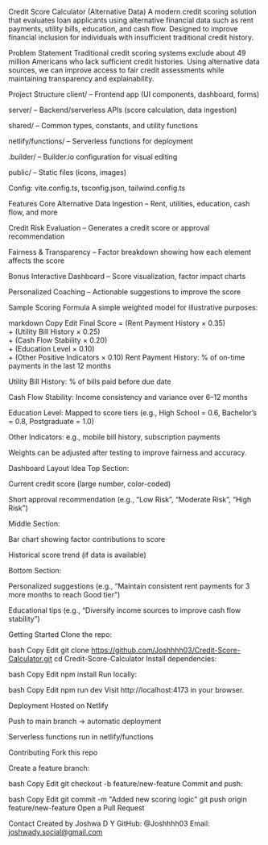 Credit Score Calculator (Alternative Data)
A modern credit scoring solution that evaluates loan applicants using alternative financial data such as rent payments, utility bills, education, and cash flow. Designed to improve financial inclusion for individuals with insufficient traditional credit history.

Problem Statement
Traditional credit scoring systems exclude about 49 million Americans who lack sufficient credit histories. Using alternative data sources, we can improve access to fair credit assessments while maintaining transparency and explainability.

Project Structure
client/ – Frontend app (UI components, dashboard, forms)

server/ – Backend/serverless APIs (score calculation, data ingestion)

shared/ – Common types, constants, and utility functions

netlify/functions/ – Serverless functions for deployment

.builder/ – Builder.io configuration for visual editing

public/ – Static files (icons, images)

Config: vite.config.ts, tsconfig.json, tailwind.config.ts

Features
Core
Alternative Data Ingestion – Rent, utilities, education, cash flow, and more

Credit Risk Evaluation – Generates a credit score or approval recommendation

Fairness & Transparency – Factor breakdown showing how each element affects the score

Bonus
Interactive Dashboard – Score visualization, factor impact charts

Personalized Coaching – Actionable suggestions to improve the score

Sample Scoring Formula
A simple weighted model for illustrative purposes:

markdown
Copy
Edit
Final Score = (Rent Payment History × 0.35)  
            + (Utility Bill History × 0.25)  
            + (Cash Flow Stability × 0.20)  
            + (Education Level × 0.10)  
            + (Other Positive Indicators × 0.10)
Rent Payment History: % of on-time payments in the last 12 months

Utility Bill History: % of bills paid before due date

Cash Flow Stability: Income consistency and variance over 6–12 months

Education Level: Mapped to score tiers (e.g., High School = 0.6, Bachelor’s = 0.8, Postgraduate = 1.0)

Other Indicators: e.g., mobile bill history, subscription payments

Weights can be adjusted after testing to improve fairness and accuracy.

Dashboard Layout Idea
Top Section:

Current credit score (large number, color-coded)

Short approval recommendation (e.g., “Low Risk”, “Moderate Risk”, “High Risk”)

Middle Section:

Bar chart showing factor contributions to score

Historical score trend (if data is available)

Bottom Section:

Personalized suggestions (e.g., “Maintain consistent rent payments for 3 more months to reach Good tier”)

Educational tips (e.g., “Diversify income sources to improve cash flow stability”)

Getting Started
Clone the repo:

bash
Copy
Edit
git clone https://github.com/Joshhhh03/Credit-Score-Calculator.git
cd Credit-Score-Calculator
Install dependencies:

bash
Copy
Edit
npm install
Run locally:

bash
Copy
Edit
npm run dev
Visit http://localhost:4173 in your browser.

Deployment
Hosted on Netlify

Push to main branch → automatic deployment

Serverless functions run in netlify/functions

Contributing
Fork this repo

Create a feature branch:

bash
Copy
Edit
git checkout -b feature/new-feature
Commit and push:

bash
Copy
Edit
git commit -m "Added new scoring logic"
git push origin feature/new-feature
Open a Pull Request

Contact
Created by Joshwa D Y
GitHub: @Joshhhh03
Email: joshwady.social@gmail.com
